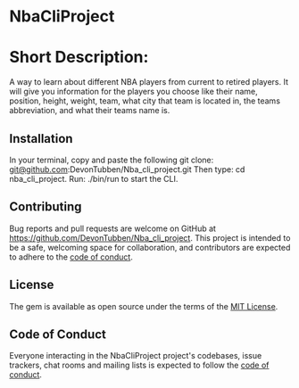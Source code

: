 # NbaCliProject

# Short Description: 
A way to learn about different NBA players from current to retired players. It will give you information for the players you choose like their name, position, height, weight, team, what city that team is located in, the teams abbreviation, and what their teams name is. 

## Installation

In your terminal, copy and paste the following git clone: git@github.com:DevonTubben/Nba_cli_project.git 
Then type: cd nba_cli_project. Run: ./bin/run to start the CLI. 


## Contributing

Bug reports and pull requests are welcome on GitHub at https://github.com/DevonTubben/Nba_cli_project. This project is intended to be a safe, welcoming space for collaboration, and contributors are expected to adhere to the [code of conduct](https://github.com/DevonTubben/Nba_cli_project/blob/master/CODE_OF_CONDUCT.md).

## License

The gem is available as open source under the terms of the [MIT License](https://opensource.org/licenses/MIT).

## Code of Conduct

Everyone interacting in the NbaCliProject project's codebases, issue trackers, chat rooms and mailing lists is expected to follow the [code of conduct](https://github.com/DevonTubben/Nba_cli_project/blob/master/CODE_OF_CONDUCT.md).
